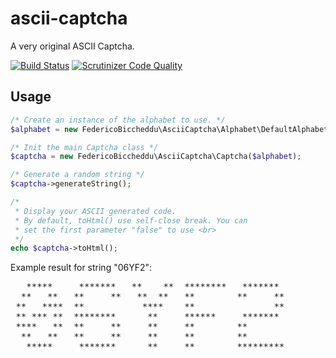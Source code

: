# ascii-captcha

A very original ASCII Captcha.

[![Build Status](https://travis-ci.org/FedericoBiccheddu/ascii-captcha.svg)](https://travis-ci.org/FedericoBiccheddu/ascii-captcha)
[![Scrutinizer Code Quality](https://scrutinizer-ci.com/g/FedericoBiccheddu/ascii-captcha/badges/quality-score.png?b=master)](https://scrutinizer-ci.com/g/FedericoBiccheddu/ascii-captcha/?branch=master)

## Usage
```php
/* Create an instance of the alphabet to use. */
$alphabet = new FedericoBiccheddu\AsciiCaptcha\Alphabet\DefaultAlphabet;

/* Init the main Captcha class */
$captcha = new FedericoBiccheddu\AsciiCaptcha\Captcha($alphabet);

/* Generate a random string */
$captcha->generateString();

/*
 * Display your ASCII generated code.
 * By default, toHtml() use self-close break. You can
 * set the first parameter "false" to use <br>
 */
echo $captcha->toHtml();
```

Example result for string "06YF2":
<pre>&nbsp;&nbsp;&nbsp;*****&nbsp;&nbsp;&nbsp;&nbsp;&nbsp;*******&nbsp;&nbsp;&nbsp;**&nbsp;&nbsp;&nbsp;&nbsp;**&nbsp;&nbsp;********&nbsp;&nbsp;&nbsp;*******&nbsp;&nbsp;<br />&nbsp;&nbsp;**&nbsp;&nbsp;&nbsp;**&nbsp;&nbsp;&nbsp;**&nbsp;&nbsp;&nbsp;&nbsp;&nbsp;**&nbsp;&nbsp;&nbsp;**&nbsp;&nbsp;**&nbsp;&nbsp;&nbsp;**&nbsp;&nbsp;&nbsp;&nbsp;&nbsp;&nbsp;&nbsp;&nbsp;**&nbsp;&nbsp;&nbsp;&nbsp;&nbsp;**&nbsp;<br />&nbsp;**&nbsp;&nbsp;&nbsp;****&nbsp;&nbsp;**&nbsp;&nbsp;&nbsp;&nbsp;&nbsp;&nbsp;&nbsp;&nbsp;&nbsp;&nbsp;&nbsp;****&nbsp;&nbsp;&nbsp;&nbsp;**&nbsp;&nbsp;&nbsp;&nbsp;&nbsp;&nbsp;&nbsp;&nbsp;&nbsp;&nbsp;&nbsp;&nbsp;&nbsp;&nbsp;&nbsp;**&nbsp;<br />&nbsp;**&nbsp;***&nbsp;**&nbsp;&nbsp;********&nbsp;&nbsp;&nbsp;&nbsp;&nbsp;&nbsp;**&nbsp;&nbsp;&nbsp;&nbsp;&nbsp;******&nbsp;&nbsp;&nbsp;&nbsp;&nbsp;*******&nbsp;&nbsp;<br />&nbsp;****&nbsp;&nbsp;&nbsp;**&nbsp;&nbsp;**&nbsp;&nbsp;&nbsp;&nbsp;&nbsp;**&nbsp;&nbsp;&nbsp;&nbsp;&nbsp;**&nbsp;&nbsp;&nbsp;&nbsp;&nbsp;**&nbsp;&nbsp;&nbsp;&nbsp;&nbsp;&nbsp;&nbsp;&nbsp;**&nbsp;&nbsp;&nbsp;&nbsp;&nbsp;&nbsp;&nbsp;&nbsp;<br />&nbsp;&nbsp;**&nbsp;&nbsp;&nbsp;**&nbsp;&nbsp;&nbsp;**&nbsp;&nbsp;&nbsp;&nbsp;&nbsp;**&nbsp;&nbsp;&nbsp;&nbsp;&nbsp;**&nbsp;&nbsp;&nbsp;&nbsp;&nbsp;**&nbsp;&nbsp;&nbsp;&nbsp;&nbsp;&nbsp;&nbsp;&nbsp;**&nbsp;&nbsp;&nbsp;&nbsp;&nbsp;&nbsp;&nbsp;&nbsp;<br />&nbsp;&nbsp;&nbsp;*****&nbsp;&nbsp;&nbsp;&nbsp;&nbsp;*******&nbsp;&nbsp;&nbsp;&nbsp;&nbsp;&nbsp;**&nbsp;&nbsp;&nbsp;&nbsp;&nbsp;**&nbsp;&nbsp;&nbsp;&nbsp;&nbsp;&nbsp;&nbsp;&nbsp;*********&nbsp;</pre>